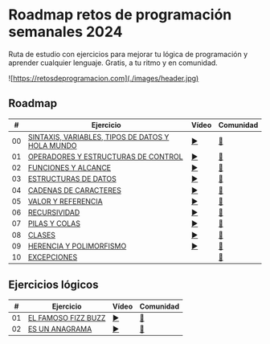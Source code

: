 # Roadmap retos de programación semanales 2024

Ruta de estudio con ejercicios para mejorar tu lógica de programación y aprender cualquier lenguaje. Gratis, a tu ritmo y en comunidad.

![https://retosdeprogramacion.com](./images/header.jpg)

## Roadmap

| #   | Ejercicio                                                                                                                                             | Vídeo                              | Comunidad                                                                                |
| --- | ----------------------------------------------------------------------------------------------------------------------------------------------------- | ---------------------------------- | ---------------------------------------------------------------------------------------- |
| 00  | [SINTAXIS, VARIABLES, TIPOS DE DATOS Y HOLA MUNDO](./Roadmap%20de%20retos/00%20-%20SINTAXIS,%20VARIABLES,%20TIPOS%20DE%20DATOS%20Y%20HOLA%20MUNDO.js) | [▶️](https://youtu.be/gEIBJ7rmLa0) | [👥](./Roadmap/00%20-%20SINTAXIS,%20VARIABLES,%20TIPOS%20DE%20DATOS%20Y%20HOLA%20MUNDO/) |
| 01  | [OPERADORES Y ESTRUCTURAS DE CONTROL](./Roadmap%20de%20retos/01%20-%20OPERADORES%20Y%20ESTRUCTURAS%20DE%20CONTROL.js)                                 | [▶️](https://youtu.be/DLSGCh9jdes) | [👥](./Roadmap/01%20-%20OPERADORES%20Y%20ESTRUCTURAS%20DE%20CONTROL/)                    |
| 02  | [FUNCIONES Y ALCANCE](./Roadmap%20de%20retos/02%20-%20FUNCIONES%20Y%20ALCANCE.js)                                                                     | [▶️](https://youtu.be/auxClgiX6UM) | [👥](./Roadmap/02%20-%20FUNCIONES%20Y%20ALCANCE/)                                        |
| 03  | [ESTRUCTURAS DE DATOS](./Roadmap%20de%20retos/03%20-%20ESTRUCTURAS%20DE%20DATOS.js)                                                                   | [▶️](https://youtu.be/brxtPtUbU7M) | [👥](./Roadmap/03%20-%20ESTRUCTURAS%20DE%20DATOS/)                                       |
| 04  | [CADENAS DE CARACTERES](./Roadmap%20de%20retos/04%20-%20CADENAS%20DE%20CARACTERES.js)                                                                 | [▶️](https://youtu.be/CKzY7nHwulA) | [👥](./Roadmap/04%20-%20CADENAS%20DE%20CARACTERES/)                                      |
| 05  | [VALOR Y REFERENCIA](./Roadmap%20de%20retos/05%20-%20VALOR%20Y%20REFERENCIA.js)                                                                       | [▶️](https://youtu.be/P2OQDT9Wrb0) | [👥](./Roadmap/05%20-%20VALOR%20Y%20REFERENCIA/)                                         |
| 06  | [RECURSIVIDAD]()                                                                                                                                      | [▶️](https://youtu.be/nTfDkLRrYiM) | [👥](./Roadmap/06%20-%20RECURSIVIDAD/)                                                   |
| 07  | [PILAS Y COLAS]()                                                                                                                                     | [▶️](https://youtu.be/cBeRWS2X0CA) | [👥](./Roadmap/07%20-%20PILAS%20Y%20COLAS/)                                              |
| 08  | [CLASES]()                                                                                                                                            | [▶️](https://youtu.be/W4tv8WUbum4) | [👥](./Roadmap/08%20-%20CLASES/)                                                         |
| 09  | [HERENCIA Y POLIMORFISMO]()                                                                                                                           | [▶️](https://youtu.be/PVBs5PWjedA) | [👥](./Roadmap/09%20-%20HERENCIA/)                                                       |
| 10  | [EXCEPCIONES]()                                                                                                                                       |                                    | [👥](./Roadmap/10%20-%20EXCEPCIONES/)                                                    |

## Ejercicios lógicos

| #   | Ejercicio                                                                              | Vídeo                              | Comunidad                                                                                |
| --- | -------------------------------------------------------------------------------------- | ---------------------------------- | ---------------------------------------------------------------------------------------- |
| 01  | [EL FAMOSO FIZZ BUZZ](./Ejercicios%20lógicos/01%20-%20El%20%20FAMOSO%20FIZZ%20BUZZ.js) | [▶️](https://youtu.be/gEIBJ7rmLa0) | [👥](./Roadmap/00%20-%20SINTAXIS,%20VARIABLES,%20TIPOS%20DE%20DATOS%20Y%20HOLA%20MUNDO/) |
| 02  | [ES UN ANAGRAMA](./Ejercicios%20lógicos/02%20-%20ES%20UN%20ANAGRAMA.js)                | [▶️](https://youtu.be/gEIBJ7rmLa0) | [👥](./Roadmap/00%20-%20SINTAXIS,%20VARIABLES,%20TIPOS%20DE%20DATOS%20Y%20HOLA%20MUNDO/) |
